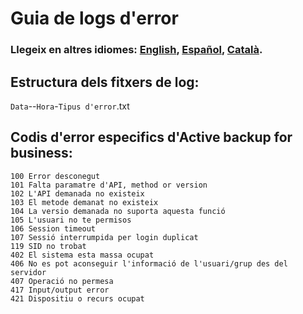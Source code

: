 # Guia de logs d'error

### **Llegeix en altres idiomes: [English](README.md), [Español](README.ES-es.md), [Català](README.CA-ca.md).**

## Estructura dels fitxers de log:
``Data``--``Hora``-``Tipus d'error``.txt

## Codis d'error especifics d'Active backup for business:
```
100 Error desconegut
101 Falta paramatre d'API, method or version
102 L'API demanada no existeix
103 El metode demanat no existeix
104 La versio demanada no suporta aquesta funció
105 L'usuari no te permisos
106 Session timeout
107 Sessió interrumpida per login duplicat
119 SID no trobat
402 El sistema esta massa ocupat
406 No es pot aconseguir l'informació de l'usuari/grup des del servidor
407 Operació no permesa
417 Input/output error
421 Dispositiu o recurs ocupat
```